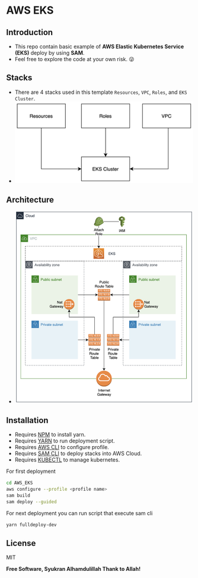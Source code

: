 # AWS EKS
## Introduction 
- This repo contain basic example of **AWS Elastic Kubernetes Service (EKS)** deploy by using **SAM**. 
- Feel free to explore the code at your own risk. :stuck_out_tongue_winking_eye:

## Stacks
- There are 4 stacks used in this template `Resources`, `VPC`, `Roles`, and `EKS Cluster`.
- ![alt text](./images/stack.png)

## Architecture
- ![alt text](./images/eksArchitecture.png)

## Installation
- Requires [NPM][node.js] to install yarn.
- Requires [YARN][Yarn] to run deployment script.
- Requires [AWS CLI][AWS CLI] to configure profile.
- Requires [SAM CLI][SAM CLI] to deploy stacks into AWS Cloud.
- Requires [KUBECTL][Kubectl] to manage kubernetes.

For first deployment
```sh
cd AWS_EKS
aws configure --profile <profile name>
sam build
sam deploy --guided
```
For next deployment you can run script that execute sam cli
```sh
yarn fulldeploy-dev
```

## License

MIT

**Free Software, Syukran Alhamdulillah Thank to Allah!**

   [node.js]: <http://nodejs.org>
   [SAM CLI]: <https://docs.aws.amazon.com/serverless-application-model/latest/developerguide/serverless-sam-cli-install.html>
   [AWS CLI]: <https://docs.aws.amazon.com/cli/latest/userguide/install-cliv2.html>
   [Kubectl]: <https://kubernetes.io/docs/tasks/tools/>
   [Yarn]: <https://classic.yarnpkg.com/lang/en/docs/install/#mac-stable>
   [Websocketking]: <https://websocketking.com/>